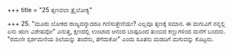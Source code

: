 +++
title = "25 ತೃಣವಲಾ ತ್ರೈಲೋಕ್ಯ"

+++
25. "ಮೂರು ಲೋಕದ ರಾಜ್ಯವನ್ನಾದರೂ ಗಣಿಸುತ್ತೇನೆಯೇ? ಎಲ್ಲವೂ ತೃಣಕ್ಕೆ ಸಮಾನ. ಈ ಮಗುವಿಗೆ ನನ್ನಲ್ಲಿ ಏನು ಋಣ ವಿಶೇಷವೋ" ಎನುತ್ತ, ಕ್ಷಣದಲ್ಲಿ ಉಂಟಾದ ಆನಂದ ಬಾಷ್ಪದಿಂದ ತುಂಬಿದ ಕಣ್ಣುಗಳಿಂದ ಮನೆಗೆ ಬಂದನು. "ರಮಣೀ ಸ್ಪರ್ಶಮಣಿಯ ಶಿಲೆಯನ್ನು ತಂದೆನು, ತೆಗೆದುಕೋ" ಎಂದು ಸೂತನು ಮಡದಿಗೆ ಮಗುವನ್ನು ಕೊಟ್ಟನು.